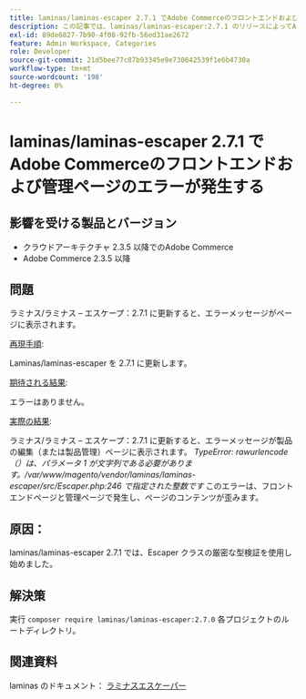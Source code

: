 ```yaml
---
title: laminas/laminas-escaper 2.7.1 でAdobe Commerceのフロントエンドおよび管理ページのエラーが発生する
description: この記事では、laminas/laminas-escaper:2.7.1 のリリースによってAdobe Commerceの製品管理、カテゴリおよび製品ページの機能が損なわれている問題の解決策について説明します。 この問題は、Adobe Commerce 2.4.3 で修正されます。
exl-id: 89de6827-7b90-4f08-92fb-56ed31ae2672
feature: Admin Workspace, Categories
role: Developer
source-git-commit: 21d5bee77c87b93345e9e730642539f1e6b4730a
workflow-type: tm+mt
source-wordcount: '198'
ht-degree: 0%

---
```


# laminas/laminas-escaper 2.7.1 でAdobe Commerceのフロントエンドおよび管理ページのエラーが発生する


## 影響を受ける製品とバージョン

* クラウドアーキテクチャ 2.3.5 以降でのAdobe Commerce
* Adobe Commerce 2.3.5 以降

## 問題

ラミナス/ラミナス – エスケープ：2.7.1 に更新すると、エラーメッセージがページに表示されます。

<u>再現手順</u>:

Laminas/laminas-escaper を 2.7.1 に更新します。

<u>期待される結果</u>:

エラーはありません。

<u>実際の結果</u>:

ラミナス/ラミナス – エスケープ：2.7.1 に更新すると、エラーメッセージが製品の編集（または製品管理）ページに表示されます。 *TypeError: rawurlencode （）は、パラメータ 1 が文字列である必要があります。/var/www/magento/vendor/laminas/laminas-escaper/src/Escaper.php:246 で指定された整数です*
このエラーは、フロントエンドページと管理ページで発生し、ページのコンテンツが歪みます。

## 原因：

laminas/laminas-escaper 2.7.1 では、Escaper クラスの厳密な型検証を使用し始めました。

## 解決策

実行 `composer require laminas/laminas-escaper:2.7.0` 各プロジェクトのルートディレクトリ。

## 関連資料

laminas のドキュメント： [ラミナスエスケーパー](https://docs.laminas.dev/laminas-escaper/)
